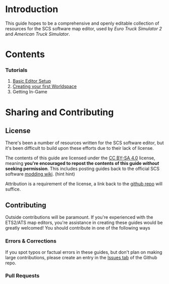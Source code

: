 # Introduction

This guide hopes to be a comprehensive and openly editable collection of resources for the SCS software map editor, used by _Euro Truck Simulator 2_ and _American Truck Simulator_.

# Contents

### Tutorials
1. [Basic Editor Setup](tutorials/1_setup.md)
2. [Creating your first Worldspace](tutorials/2_firstmap.md)
3. Getting In-Game

# Sharing and Contributing

## License
There's been a number of resources written for the SCS software editor, but it's been difficult to build upon these efforts due to their lack of license.

The contents of this guide are licensed under the [CC BY-SA 4.0](https://creativecommons.org/licenses/by-sa/4.0/) license, meaning **you're encouraged to repost the contents of this guide _without_ seeking permission**. This includes posting guides back to the official SCS software [modding wiki](http://modding.scssoft.com/wiki/Main_Page). (hint hint)

Attribution is a requirement of the license, a link back to the [github repo](https://github.com/SecretImbecile/scsmappingguide) will suffice.

## Contributing
Outside contributions will be paramount. If you're experienced with the ETS2/ATS map editors, you're assistance in creating these guides would be greatly welcomed! You should contribute in one of the following ways

### Errors & Corrections
If you spot typos or factual errors in these guides, but don't plan on making large contributions, please create an entry in the [Issues tab](https://github.com/SecretImbecile/scsmappingguide/issues) of the Github repo.

### Pull Requests
